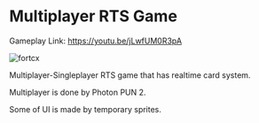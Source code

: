 # Multiplayer RTS Game



  Gameplay Link: https://youtu.be/jLwfUM0R3pA
  
  ![fortcx](https://user-images.githubusercontent.com/76924597/210426856-f0094df5-5cda-4a31-bf3d-2f541bb0f2c5.jpg)
  

  Multiplayer-Singleplayer RTS game that has realtime card system.
  
  Multiplayer is done by Photon PUN 2.
  
  Some of UI is made by temporary sprites.
